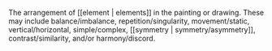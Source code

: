 The arrangement of [[element | elements]] in the painting or drawing. These may include balance/imbalance, repetition/singularity, movement/static, vertical/horizontal, simple/complex, [[symmetry | symmetry/asymmetry]], contrast/similarity, and/or harmony/discord.
